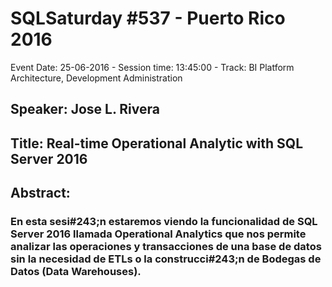# SQLSaturday #537 - Puerto Rico 2016
Event Date: 25-06-2016 - Session time: 13:45:00 - Track: BI Platform Architecture, Development  Administration
## Speaker: Jose L. Rivera
## Title: Real-time Operational Analytic with SQL Server 2016
## Abstract:
### En esta sesi#243;n estaremos viendo la funcionalidad de SQL Server 2016 llamada Operational Analytics que nos permite analizar las operaciones y transacciones de una base de datos sin la necesidad de ETLs o la construcci#243;n de Bodegas de Datos (Data Warehouses).
